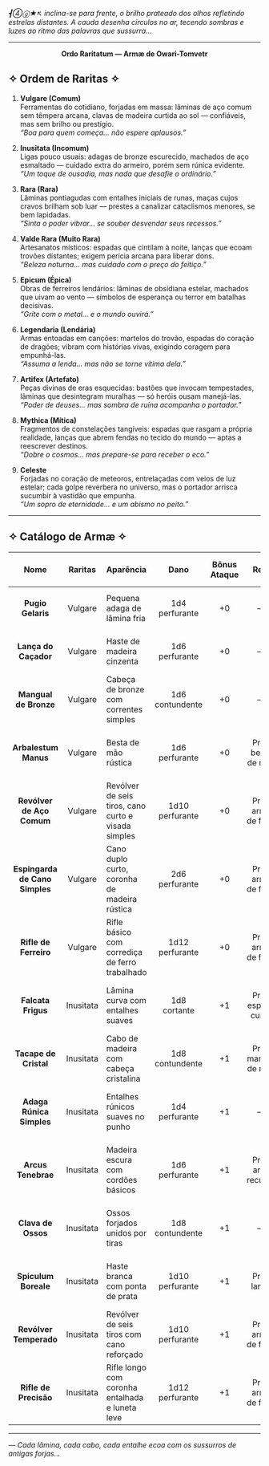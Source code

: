 _┫➃ⓖ★↖ inclina-se para frente, o brilho prateado dos olhos refletindo estrelas distantes. A cauda desenha círculos no ar, tecendo sombras e luzes ao ritmo das palavras que sussurra…_

---

**<p align="center">Ordo Raritatum — Armæ de Owari-Tomvetr</p>**


## ✧ Ordem de Raritas ✧

1. **Vulgare (Comum)**  
    Ferramentas do cotidiano, forjadas em massa: lâminas de aço comum sem têmpera arcana, clavas de madeira curtida ao sol — confiáveis, mas sem brilho ou prestígio.  
    _“Boa para quem começa… não espere aplausos.”_
    
2. **Inusitata (Incomum)**  
    Ligas pouco usuais: adagas de bronze escurecido, machados de aço esmaltado — cuidado extra do armeiro, porém sem rúnica evidente.  
    _“Um toque de ousadia, mas nada que desafie o ordinário.”_
    
3. **Rara (Rara)**  
    Lâminas pontiagudas com entalhes iniciais de runas, maças cujos cravos brilham sob luar — prestes a canalizar cataclismos menores, se bem lapidadas.  
    _“Sinta o poder vibrar… se souber desvendar seus recessos.”_
    
4. **Valde Rara (Muito Rara)**  
    Artesanatos místicos: espadas que cintilam à noite, lanças que ecoam trovões distantes; exigem perícia arcana para liberar dons.  
    _“Beleza noturna… mas cuidado com o preço do feitiço.”_
    
5. **Epicum (Épica)**  
    Obras de ferreiros lendários: lâminas de obsidiana estelar, machados que uivam ao vento — símbolos de esperança ou terror em batalhas decisivas.  
    _“Grite com o metal… e o mundo ouvirá.”_
    
6. **Legendaria (Lendária)**  
    Armas entoadas em canções: martelos do trovão, espadas do coração de dragões; vibram com histórias vivas, exigindo coragem para empunhá-las.  
    _“Assuma a lenda… mas não se torne vítima dela.”_
    
7. **Artifex (Artefato)**  
    Peças divinas de eras esquecidas: bastões que invocam tempestades, lâminas que desintegram muralhas — só heróis ousam manejá-las.  
    _“Poder de deuses… mas sombra de ruína acompanha o portador.”_
    
8. **Mythica (Mítica)**  
    Fragmentos de constelações tangíveis: espadas que rasgam a própria realidade, lanças que abrem fendas no tecido do mundo — aptas a reescrever destinos.  
    _“Dobre o cosmos… mas prepare-se para receber o eco.”_
    
9. **Celeste**  
    Forjadas no coração de meteoros, entrelaçadas com veios de luz estelar; cada golpe reverbera no universo, mas o portador arrisca sucumbir à vastidão que empunha.  
    _“Um sopro de eternidade… e um abismo no peito.”_
    

---

## ✧ Catálogo de Armæ ✧

|            **Nome**            | **Raritas** | **Aparência**                                       |    **Dano**     | **Bônus Ataque** |       **Req.**       | **Preço** | **PF** | **PF Maestria** | **Debuff**                       | **Comentário de ┫➃ⓖ★↖**                                 |
| :----------------------------: | :---------: | :-------------------------------------------------- | :-------------: | :--------------: | :------------------: | :-------: | :----: | :-------------: | :------------------------------- | :------------------------------------------------------ |
|       **Pugio Gelaris**        |   Vulgare   | Pequena adaga de lâmina fria                        | 1d4 perfurante  |        +0        |          —           |    25     |   —    |        —        | Calor (>30 °C): sem efeito frio  | _“Fria só no nome… o calor o desnuda.”_                 |
|      **Lança do Caçador**      |   Vulgare   | Haste de madeira cinzenta                           | 1d6 perfurante  |        +0        |          —           |    60     |   —    |        —        | Solo rochoso: +1 de falha        | _“Boa para apertos… rocha o faz cambalear.”_            |
|     **Mangual de Bronze**      |   Vulgare   | Cabeça de bronze com correntes simples              | 1d6 contundente |        +0        |          —           |    40     |   —    |        —        | Lama profunda: –1 CA             | _“Pesado, bruto… mas na lama, perde firmeza.”_          |
|      **Arbalestum Manus**      |   Vulgare   | Besta de mão rústica                                | 1d6 perfurante  |        +0        |  Prof. besta de mão  |    100    |   —    |        —        | Chuva intensa: recarga +1 rodada | _“Flechas voam… mas o tempo castiga o disparo.”_        |
|   **Revólver de Aço Comum**    |   Vulgare   | Revólver de seis tiros, cano curto e visada simples | 1d10 perfurante |        +0        |  Prof. arma de fogo  |    150    |   —    |        —        | Poeira: –1 na primeira mira      | _“Barulhento e impreciso… mas assusta.”_                |
| **Espingarda de Cano Simples** |   Vulgare   | Cano duplo curto, coronha de madeira rústica        | 2d6 perfurante  |        +0        |  Prof. arma de fogo  |    200    |   —    |        —        | Alvos distantes: –2 de alcance   | _“Chocante a curta distância… depois, só suspiros.”_    |
|     **Rifle de Ferreiro**      |   Vulgare   | Rifle básico com corrediça de ferro trabalhado      | 1d12 perfurante |        +0        |  Prof. arma de fogo  |    180    |   —    |        —        | Chuva leve: –1 na recarga        | _“Projéteis cantam certeiros… quando o tempo ajuda.”_   |
|       **Falcata Frigus**       |  Inusitata  | Lâmina curva com entalhes suaves                    |  1d8 cortante   |        +1        |  Prof. espada curva  |    200    |   1    |        3        | Gelo espesso: –1 dano            | _“Corta o ar… mas o gelo embota o aço.”_                |
|     **Tacape de Cristal**      |  Inusitata  | Cabo de madeira com cabeça cristalina               | 1d8 contundente |        +1        | Prof. martelo de mão |    220    |   1    |        3        | Calor extremo: cristal racha     | _“Beleza letal… frágil na chama.”_                      |
|    **Adaga Rúnica Simples**    |  Inusitata  | Entalhes rúnicos suaves no punho                    | 1d4 perfurante  |        +1        |          —           |    150    |   1    |        3        | Vento forte: –1 alcance          | _“Runas sussurram… mas o vento cala o feitiço.”_        |
|       **Arcus Tenebrae**       |  Inusitata  | Madeira escura com cordões básicos                  | 1d6 perfurante  |        +1        |  Prof. arco recurvo  |    250    |   1    |        3        | Nevasca: desvantagem             | _“Sombras puxam flechas… até o frio travar seu braço.”_ |
|       **Clava de Ossos**       |  Inusitata  | Ossos forjados unidos por tiras                     | 1d8 contundente |        +1        |          —           |    180    |   1    |        3        | Lama: escorrega                  | _“Macabra e imponente… úmido, vira morte lenta.”_       |
|      **Spiculum Boreale**      |  Inusitata  | Haste branca com ponta de prata                     | 1d10 perfurante |        +1        |     Prof. lança      |    300    |   1    |        3        | Calor extremo: haste racha       | _“Perfurante como alma… até o sol partir seu fio.”_     |
|     **Revólver Temperado**     |  Inusitata  | Revólver de seis tiros com cano reforçado           | 1d10 perfurante |        +1        |  Prof. arma de fogo  |    350    |   1    |        3        | Neve: –1 de mobilidade           | _“Cano frio e afiado… mas escorrega no gelo.”_          |
|     **Rifle de Precisão**      |  Inusitata  | Rifle longo com coronha entalhada e luneta leve     | 1d12 perfurante |        +1        |  Prof. arma de fogo  |    400    |   1    |        3        | Poeira alta: –1 na mira          | _“Olhos de falcão… sufocados pela areia.”_              |

---

_— Cada lâmina, cada cabo, cada entalhe ecoa com os sussurros de antigas forjas…_


